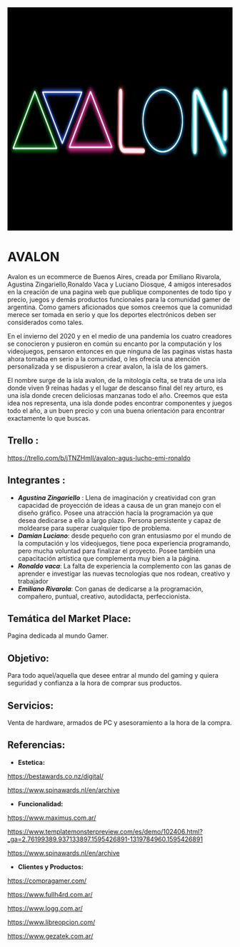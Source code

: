 <img src="Desing/logo.jpg" width=900px height=500px>

# AVALON
Avalon es un ecommerce de Buenos Aires, creada por Emiliano Rivarola, Agustina Zingariello,Ronaldo Vaca y Luciano Diosque, 4 amigos interesados en la creación de una pagina web que publique componentes de todo tipo y precio, juegos y demás productos funcionales para la comunidad gamer de argentina.
Como gamers aficionados que somos creemos que la comunidad merece ser tomada en serio y que los deportes electrónicos deben ser considerados como tales.


En el invierno del 2020 y en el medio de una pandemia los cuatro creadores se conocieron y pusieron en común su encanto por la computación y los videojuegos, pensaron entonces en que ninguna de las paginas vistas hasta ahora tomaba en serio a la comunidad, o les ofrecía una atención personalizada y se dispusieron a crear avalon, la isla de los gamers.


El nombre surge de la isla avalon, de la mitología celta, se trata de una isla donde viven 9 reinas hadas y el lugar de descanso final del rey arturo, es una isla donde crecen deliciosas manzanas todo el año.
Creemos que esta idea nos representa, una isla donde podes encontrar componentes y juegos todo el año, a un buen precio y con una buena orientación para encontrar exactamente lo que buscas.

## Trello :
https://trello.com/b/jTNZHmIl/avalon-agus-lucho-emi-ronaldo

## Integrantes :

- **_Agustina Zingariello_** : Llena de imaginación y creatividad con gran capacidad de proyección de ideas a causa de un gran manejo con el diseño gráfico. Posee una atracción hacía la programación ya que desea dedicarse a ello a largo plazo. Persona persistente y capaz de moldearse para superar cualquier tipo de problema.
- **_Damian Luciano_**: desde pequeño con gran entusiasmo por el mundo de la computación y los videojuegos, tiene poca experiencia programando, pero mucha voluntad para finalizar el proyecto. Posee también una capacitación artística que complementa muy bien a la página.
- **_Ronaldo vaca_**: La falta de experiencia la complemento con las ganas de aprender e investigar las nuevas tecnologías que nos rodean, creativo y trabajador
- **_Emiliano Rivarola_**: Con ganas de dedicarse a la programación, compañero, puntual, creativo, autodidacta, perfeccionista.

## Temática del Market Place:
Pagina dedicada al mundo Gamer.

## Objetivo:

Para todo aquel/aquella que desee entrar al mundo del gaming y quiera seguridad y confianza a la hora de comprar sus productos.

## Servicios:
Venta de hardware, armados de PC y asesoramiento a la hora de la compra.

## Referencias:

- **Estetica:**  

https://bestawards.co.nz/digital/ 

https://www.spinawards.nl/en/archive

- **Funcionalidad:**

https://www.maximus.com.ar/ 

https://www.templatemonsterpreview.com/es/demo/102406.html?_ga=2.76199389.937133897.1595426891-1319784960.1595426891  

https://www.spinawards.nl/en/archive 

- **Clientes y Productos:**

https://compragamer.com/  

https://www.fullh4rd.com.ar/  

https://www.logg.com.ar/ 

https://www.libreopcion.com/

https://www.gezatek.com.ar/

